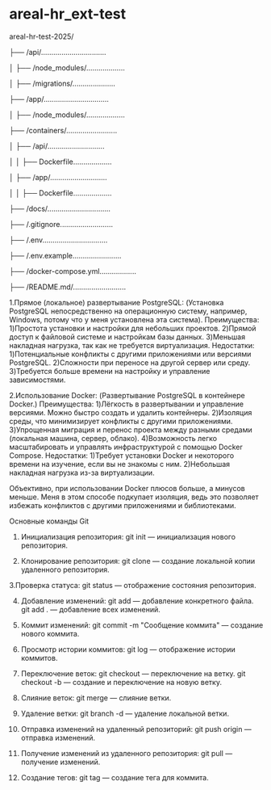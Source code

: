 # areal-hr_ext-test
areal-hr-test-2025/

├── /api/................................

│   ├── /node_modules/...................

│   ├── /migrations/.....................

├── /app/................................

│   ├── /node_modules/...................

├── /containers/.........................

│   ├── /api/............................

│   │   ├── Dockerfile...................

│   ├── /app/............................

│   │   ├── Dockerfile...................

├── /docs/...............................

├── /.gitignore..........................

├── /.env................................

├── /.env.example........................

├── /docker-compose.yml..................

├── /README.md/..........................


1.Прямое (локальное) развертывание PostgreSQL:
(Установка PostgreSQL непосредственно на операционную систему, например, Windows, потому что у меня установлена эта система).
Преимущества:
1)Простота установки и настройки для небольших проектов.
2)Прямой доступ к файловой системе и настройкам базы данных.
3)Меньшая накладная нагрузка, так как не требуется виртуализация.
Недостатки:
1)Потенциальные конфликты с другими приложениями или версиями PostgreSQL.
2)Сложности при переносе на другой сервер или среду.
3)Требуется больше времени на настройку и управление зависимостями.

2.Использование Docker:
(Развертывание PostgreSQL в контейнере Docker.)
Преимущества:
1)Лёгкость в развертывании и управление версиями. Можно быстро создать и удалить контейнеры.
2)Изоляция среды, что минимизирует конфликты с другими приложениями.
3)Упрощенная миграция и перенос проекта между разными средами (локальная машина, сервер, облако).
4)Возможность легко масштабировать и управлять инфраструктурой с помощью Docker Compose.
Недостатки:
1)Требует установки Docker и некоторого времени на изучение, если вы не знакомы с ним.
2)Небольшая накладная нагрузка из-за виртуализации.

Объективно, при использовании Docker плюсов больше, а минусов меньше. Меня в этом способе подкупает изоляция, ведь это позволяет избежать конфликтов с другими приложениями и библиотеками.

Основные команды Git
1. Инициализация репозитория:
git init — инициализация нового репозитория.

2. Клонирование репозитория:
git clone <url> — создание локальной копии удаленного репозитория.

3.Проверка статуса:
git status — отображение состояния репозитория.

4. Добавление изменений:
git add <file> — добавление конкретного файла.
git add . — добавление всех изменений.

5. Коммит изменений:
git commit -m "Сообщение коммита" — создание нового коммита.

6. Просмотр истории коммитов:
git log — отображение истории коммитов.

7. Переключение веток:
git checkout <branch> — переключение на ветку.
git checkout -b <branch> — создание и переключение на новую ветку.

8. Слияние веток:
git merge <branch> — слияние ветки.

9. Удаление ветки:
git branch -d <branch> — удаление локальной ветки.

10. Отправка изменений на удаленный репозиторий:
 git push origin <branch> — отправка изменений.

11. Получение изменений из удаленного репозитория:
 git pull — получение изменений.

12. Создание тегов:
 git tag <tagname> — создание тега для коммита.
